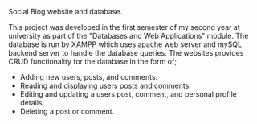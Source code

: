 Social Blog website and database.

This project was developed in the first semester of my second year at university as part of the "Databases and Web Applications" module.
The database is run by XAMPP which uses apache web server and mySQL backend server to handle the database queries.
The websites provides CRUD functionality for the database in the form of;
- Adding new users, posts, and comments.
- Reading and displaying users posts and comments.
- Editing and updating a users post, comment, and personal profile details.
- Deleting a post or comment.

